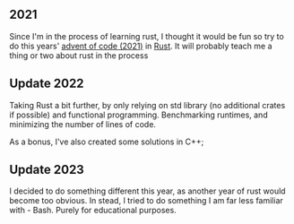 ## 2021 
Since I'm in the process of learning rust, I thought it would be fun so
try to do this years' [advent of code (2021)](https://adventofcode.com/2021) in
[Rust](https://www.rust-lang.org). It will probably teach me a thing or two
about rust in the process

## Update 2022
Taking Rust a bit further, by only relying on std library (no
additional crates if possible) and functional programming. Benchmarking
runtimes, and minimizing the number of lines of code.

As a bonus, I've also created some solutions in C++;

## Update 2023
I decided to do something different this year, as another year of rust would
become too obvious. In stead, I tried to do something I am far less familiar
with - Bash. Purely for educational purposes.
